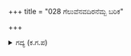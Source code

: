 +++
title = "028 ಗೆಲುವೆನವದಿರನೆಮ್ಬ ಬರಿಕ"

+++

<details><summary>ಗದ್ಯ (ಕ.ಗ.ಪ) </summary>

28. ಶಲ್ಯನು 'ಅವರನ್ನು ಗೆಲ್ಲುವೆನೆಂಬ ಬರಿಯ ಕಕ್ಕುಲಿತೆಯಲ್ಲದೆ ದ್ರೋಣಭೀಷ್ಮರಿಗೆ ಹೆದರದ ಶತ್ರುಭಟರು ಇವನಿಗೆ ಹೆದರುತ್ತಾರೆಯೆ? ಕಂಡು ಮರುಳಾದೆಯಲ್ಲ! ಬಿದಿರನ್ನು ಕೊರೆಯುವ ದುಂಬಿಯನ್ನು  ಎಳೆಯ ಕಬ್ಬು ಎದುರಿಸಲು ಸಾದ್ಯವೇ? ಪಾಪಿ, ಕೌರವ ಕುಲವನ್ನು ಮುಳುಗಿಸಿದೆ.  ಕಷ್ಟವನ್ನು ಆಹ್ವಾನಿಸಿದೆ,  ಹೋಗು' ಎಂದನು.
</details>
